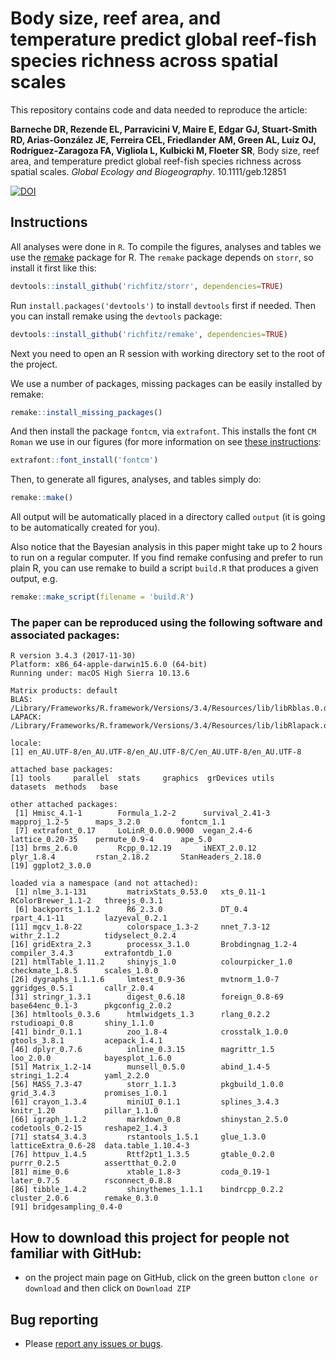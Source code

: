 # Body size, reef area, and temperature predict global reef-fish species richness across spatial scales

This repository contains code and data needed to reproduce the article:

**Barneche DR, Rezende EL, Parravicini V, Maire E, Edgar GJ, Stuart-Smith RD, Arias-González JE, Ferreira CEL, Friedlander AM, Green AL, Luiz OJ, Rodríguez-Zaragoza FA, Vigliola L, Kulbicki M, Floeter SR**, Body size, reef area, and temperature predict global reef-fish species richness across spatial scales. *Global Ecology and Biogeography*. 10.1111/geb.12851

[![DOI](https://zenodo.org/badge/DOI/10.5281/zenodo.1484591.svg)](https://doi.org/10.5281/zenodo.1484591)

## Instructions

All analyses were done in `R`. To compile the figures, analyses and tables we use the [remake](https://github.com/richfitz/remake) package for R. The `remake` package depends on `storr`, so install it first like this:

```r
devtools::install_github('richfitz/storr', dependencies=TRUE)
```

Run `install.packages('devtools')` to install `devtools` first if needed. Then you can install remake using the `devtools` package:

```r
devtools::install_github('richfitz/remake', dependencies=TRUE)
```

Next you need to open an R session with working directory set to the root of the project.

We use a number of packages, missing packages can be easily installed by remake:

```r
remake::install_missing_packages()
```

And then install the package `fontcm`, via `extrafont`. This installs the font `CM Roman` we use in our figures (for more information on see [these instructions](https://cran.r-project.org/web/packages/fontcm/README.html):

```r
extrafont::font_install('fontcm')
```

Then, to generate all figures, analyses, and tables simply do:

```r
remake::make()
```

All output will be automatically placed in a directory called `output` (it is going to be automatically created for you).

Also notice that the Bayesian analysis in this paper might take up to 2 hours to run on a regular computer. If you find remake confusing and prefer to run plain R, you can use remake to build a script `build.R` that produces a given output, e.g.

```r
remake::make_script(filename = 'build.R')
```

### The paper can be reproduced using the following software and associated packages:
```
R version 3.4.3 (2017-11-30)
Platform: x86_64-apple-darwin15.6.0 (64-bit)
Running under: macOS High Sierra 10.13.6

Matrix products: default
BLAS: /Library/Frameworks/R.framework/Versions/3.4/Resources/lib/libRblas.0.dylib
LAPACK: /Library/Frameworks/R.framework/Versions/3.4/Resources/lib/libRlapack.dylib

locale:
[1] en_AU.UTF-8/en_AU.UTF-8/en_AU.UTF-8/C/en_AU.UTF-8/en_AU.UTF-8

attached base packages:
[1] tools     parallel  stats     graphics  grDevices utils     datasets  methods   base     

other attached packages:
 [1] Hmisc_4.1-1        Formula_1.2-2      survival_2.41-3    mapproj_1.2-5      maps_3.2.0         fontcm_1.1        
 [7] extrafont_0.17     LoLinR_0.0.0.9000  vegan_2.4-6        lattice_0.20-35    permute_0.9-4      ape_5.0           
[13] brms_2.6.0         Rcpp_0.12.19       iNEXT_2.0.12       plyr_1.8.4         rstan_2.18.2       StanHeaders_2.18.0
[19] ggplot2_3.0.0     

loaded via a namespace (and not attached):
 [1] nlme_3.1-131         matrixStats_0.53.0   xts_0.11-1           RColorBrewer_1.1-2   threejs_0.3.1       
 [6] backports_1.1.2      R6_2.3.0             DT_0.4               rpart_4.1-11         lazyeval_0.2.1      
[11] mgcv_1.8-22          colorspace_1.3-2     nnet_7.3-12          withr_2.1.2          tidyselect_0.2.4    
[16] gridExtra_2.3        processx_3.1.0       Brobdingnag_1.2-4    compiler_3.4.3       extrafontdb_1.0     
[21] htmlTable_1.11.2     shinyjs_1.0          colourpicker_1.0     checkmate_1.8.5      scales_1.0.0        
[26] dygraphs_1.1.1.6     lmtest_0.9-36        mvtnorm_1.0-7        ggridges_0.5.1       callr_2.0.4         
[31] stringr_1.3.1        digest_0.6.18        foreign_0.8-69       base64enc_0.1-3      pkgconfig_2.0.2     
[36] htmltools_0.3.6      htmlwidgets_1.3      rlang_0.2.2          rstudioapi_0.8       shiny_1.1.0         
[41] bindr_0.1.1          zoo_1.8-4            crosstalk_1.0.0      gtools_3.8.1         acepack_1.4.1       
[46] dplyr_0.7.6          inline_0.3.15        magrittr_1.5         loo_2.0.0            bayesplot_1.6.0     
[51] Matrix_1.2-14        munsell_0.5.0        abind_1.4-5          stringi_1.2.4        yaml_2.2.0          
[56] MASS_7.3-47          storr_1.1.3          pkgbuild_1.0.0       grid_3.4.3           promises_1.0.1      
[61] crayon_1.3.4         miniUI_0.1.1         splines_3.4.3        knitr_1.20           pillar_1.1.0        
[66] igraph_1.1.2         markdown_0.8         shinystan_2.5.0      codetools_0.2-15     reshape2_1.4.3      
[71] stats4_3.4.3         rstantools_1.5.1     glue_1.3.0           latticeExtra_0.6-28  data.table_1.10.4-3 
[76] httpuv_1.4.5         Rttf2pt1_1.3.5       gtable_0.2.0         purrr_0.2.5          assertthat_0.2.0    
[81] mime_0.6             xtable_1.8-3         coda_0.19-1          later_0.7.5          rsconnect_0.8.8     
[86] tibble_1.4.2         shinythemes_1.1.1    bindrcpp_0.2.2       cluster_2.0.6        remake_0.3.0        
[91] bridgesampling_0.4-0
```

## How to download this project for people not familiar with GitHub:  
* on the project main page on GitHub, click on the green button `clone or download` and then click on `Download ZIP`  

## Bug reporting
* Please [report any issues or bugs](https://github.com/dbarneche/geb12851/issues).
